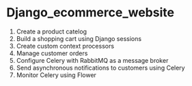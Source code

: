 # Django_ecommerce_website
1. Create a product catelog
2. Build a shopping cart using Django sessions
3. Create custom context processors
4. Manage customer orders
5. Configure Celery with RabbitMQ as a message broker
6. Send asynchronous notifications to customers using Celery
7. Monitor Celery using Flower
